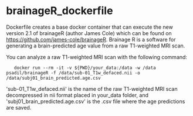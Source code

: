 # brainageR_dockerfile

Dockerfile creates a base docker container that can execute the new version 2.1 of brainageR (author James Cole) which can be found on https://github.com/james-cole/brainageR. Brainage R is a software for generating a brain-predicted age value from a raw T1-weighted MRI scan.

You can analyze a raw T1-weighted MRI scan with the following command:

       docker run --rm -it -v ${PWD}/your_data:/data -w /data psadil/brainageR -f /data/sub-01_T1w_defaced.nii -o /data/subj01_brain_predicted.age.csv

'sub-01_T1w_defaced.nii' is the name of the raw T1-weighted MRI scan decompressed in nii format placed in your_data folder, and 'subj01_brain_predicted.age.csv' is the .csv file where the age predictions are saved.

